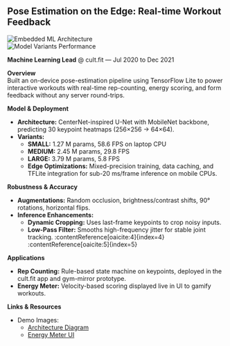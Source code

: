 ## Pose Estimation on the Edge: Real-time Workout Feedback

![Embedded ML Architecture](<INSERT_IMAGE_URL_1>)  
![Model Variants Performance](<INSERT_IMAGE_URL_2>)

**Machine Learning Lead** @ cult.fit — Jul 2020 to Dec 2021

**Overview**  
Built an on-device pose-estimation pipeline using TensorFlow Lite to power interactive workouts with real-time rep-counting, energy scoring, and form feedback without any server round-trips.

**Model & Deployment**  
- **Architecture:** CenterNet-inspired U-Net with MobileNet backbone, predicting 30 keypoint heatmaps (256×256 → 64×64).  
- **Variants:**  
  - **SMALL:** 1.27 M params, 58.6 FPS on laptop CPU  
  - **MEDIUM:** 2.45 M params, 29.8 FPS  
  - **LARGE:** 3.79 M params, 5.8 FPS 
  - **Edge Optimizations:** Mixed-precision training, data caching, and TFLite integration for sub-20 ms/frame inference on mobile CPUs.

**Robustness & Accuracy**  
- **Augmentations:** Random occlusion, brightness/contrast shifts, 90° rotations, horizontal flips.  
- **Inference Enhancements:**  
  - **Dynamic Cropping:** Uses last-frame keypoints to crop noisy inputs.  
  - **Low-Pass Filter:** Smooths high-frequency jitter for stable joint tracking. :contentReference[oaicite:4]{index=4}&#8203;:contentReference[oaicite:5]{index=5}

**Applications**  
- **Rep Counting:** Rule-based state machine on keypoints, deployed in the cult.fit app and gym-mirror prototype.  
- **Energy Meter:** Velocity-based scoring displayed live in UI to gamify workouts.

**Links & Resources** 
- Demo Images:  
  - [Architecture Diagram](https://drive.google.com/file/d/1bXlJB7xrEURkRF_aE9Sv25fHI5e0RkwY/view?usp=sharing)  
  - [Energy Meter UI](https://drive.google.com/file/d/18nPmwtC2yCFOxkDcAbVycDC2HkEqrS93/view?usp=sharing)
